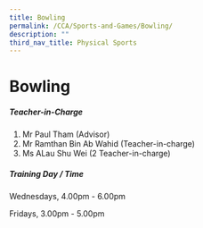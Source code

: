 ```yaml
---
title: Bowling
permalink: /CCA/Sports-and-Games/Bowling/
description: ""
third_nav_title: Physical Sports
---
```






# Bowling
##### Teacher-in-Charge
1.  Mr Paul Tham (Advisor)
2.  Mr Ramthan Bin Ab Wahid&nbsp;(Teacher-in-charge)
3.  Ms ALau Shu Wei (2&nbsp;Teacher-in-charge)

##### Training Day / Time

Wednesdays, 4.00pm - 6.00pm

Fridays, 3.00pm - 5.00pm
